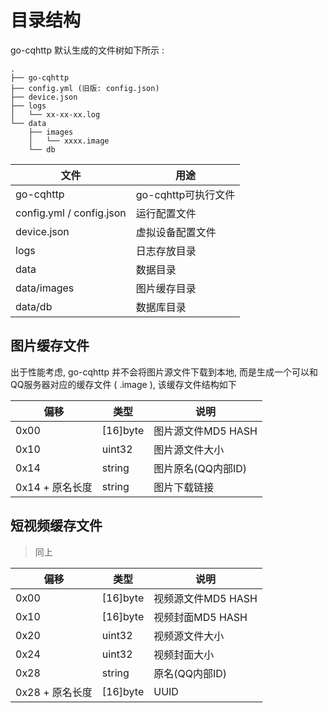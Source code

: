 # 目录结构

go-cqhttp 默认生成的文件树如下所示 :

```
.
├── go-cqhttp
├── config.yml (旧版: config.json)
├── device.json
├── logs
│   └── xx-xx-xx.log
└── data
    ├── images
    │   └── xxxx.image
    └── db
```



| 文件        | 用途                |
| ----------- | ------------------- |
| go-cqhttp   | go-cqhttp可执行文件 |
| config.yml / config.json | 运行配置文件        |
| device.json | 虚拟设备配置文件    |
| logs        | 日志存放目录        |
| data        | 数据目录            |
| data/images | 图片缓存目录        |
| data/db     | 数据库目录          |

## 图片缓存文件

出于性能考虑, go-cqhttp 并不会将图片源文件下载到本地, 而是生成一个可以和QQ服务器对应的缓存文件 ( .image ), 该缓存文件结构如下

| 偏移            | 类型     | 说明               |
| --------------- | -------- | ------------------ |
| 0x00            | [16]byte | 图片源文件MD5 HASH |
| 0x10            | uint32   | 图片源文件大小     |
| 0x14            | string   | 图片原名(QQ内部ID) |
| 0x14 + 原名长度 | string   | 图片下载链接       |

## 短视频缓存文件

> 同上

| 偏移            | 类型     | 说明               |
| --------------- | -------- | ------------------ |
| 0x00            | [16]byte | 视频源文件MD5 HASH |
| 0x10            | [16]byte | 视频封面MD5 HASH   |
| 0x20            | uint32   | 视频源文件大小     |
| 0x24            | uint32   | 视频封面大小        |
| 0x28            | string   | 原名(QQ内部ID)     |
| 0x28 + 原名长度 | [16]byte  | UUID              |
